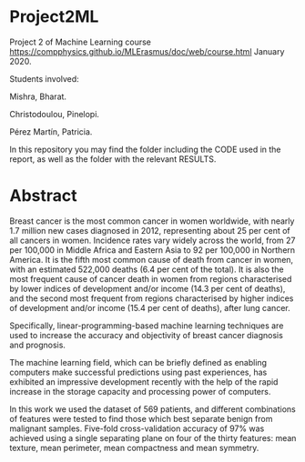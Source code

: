# Project2ML

Project 2 of Machine Learning course https://compphysics.github.io/MLErasmus/doc/web/course.html January 2020. 

Students involved:

Mishra, Bharat.

Christodoulou, Pinelopi.

Pérez Martín, Patricia.


In this repository you may find the folder including the CODE used in the report, as well as the folder with the relevant RESULTS.



# Abstract

Breast cancer is the most common cancer in women worldwide, with nearly 1.7 million new cases diagnosed in 2012, representing about 25 per cent of all cancers in women. Incidence rates vary widely across the world, from 27 per 100,000 in Middle Africa and Eastern Asia to 92 per 100,000 in Northern America. It is the fifth most common cause of death from cancer in women, with an estimated 522,000 deaths (6.4 per cent of the total). It is also the most frequent cause of cancer death in women from regions characterised by lower indices of development and/or income (14.3 per cent of deaths), and the second most frequent from regions characterised by higher indices of development and/or income (15.4 per cent of deaths), after lung cancer.

Specifically, linear-programming-based machine learning techniques are used to increase the accuracy and objectivity of breast cancer diagnosis and prognosis.

The machine learning field, which can be briefly defined as enabling computers make successful predictions using past experiences, has exhibited an impressive development recently with the help of the rapid increase in the storage capacity and processing power of computers.

In this work we used the dataset of 569 patients, and different combinations of features were tested
to find those which best separate benign from malignant samples. Five-fold cross-validation
accuracy of 97$\%$ was achieved using a single separating plane on four of the thirty features: mean texture, mean perimeter, mean compactness and mean symmetry. 
